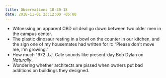 ```yaml
---
title: Observations 10-30-18
date: 2018-11-01 23:12:00 -05:00
---
```


- Witnessing an apparent CBD oil deal go down between two older men in the campus center.
- The plastic dinosaur resting in a bowl on the counter in our kitchen, and the sign one of my housemates had written for it: “Please don't move me, I'm growing.”
- How much 1972 J.J. Cale sounds like present-day Bob Dylan on *Naturally*.
- Wondering whether architects are pissed when owners put bad additions on buildings they designed.